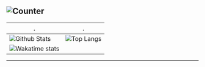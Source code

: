 <!--
**pranshuag9/pranshuag9** is a ✨ _special_ ✨ repository because its `README.md` (this file) appears on your GitHub profile.

Here are some ideas to get you started:
### Hi there 👋
- 🔭 I’m currently working on ...
- 🌱 I’m currently learning ...
- 👯 I’m looking to collaborate on ...
- 🤔 I’m looking for help with ...
- 💬 Ask me about ...
- 📫 How to reach me: ...
- 😄 Pronouns: ...
- ⚡ Fun fact: ...
-->
![Counter](https://komarev.com/ghpvc/?username=pranshuag9&style=flat-square&label=Profile%20Views)
------------

<center>

. | .
--|--
![Github Stats](https://github-readme-stats.vercel.app/api?username=pranshuag9&show_icons=true&theme=aura&hide_border=false&locale=en&count_private=true) | ![Top Langs](https://github-readme-stats.vercel.app/api/top-langs/?username=pranshuag9&layout=compact&hide=jupyter%20notebook) 
| ![Wakatime stats](https://github-readme-stats.vercel.app/api/wakatime?username=pranshu)
</center>

------------
